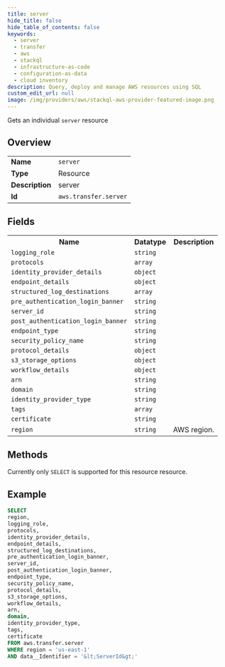 ```yaml
---
title: server
hide_title: false
hide_table_of_contents: false
keywords:
  - server
  - transfer
  - aws
  - stackql
  - infrastructure-as-code
  - configuration-as-data
  - cloud inventory
description: Query, deploy and manage AWS resources using SQL
custom_edit_url: null
image: /img/providers/aws/stackql-aws-provider-featured-image.png
---
```

Gets an individual <code>server</code> resource

## Overview
<table><tbody>
<tr><td><b>Name</b></td><td><code>server</code></td></tr>
<tr><td><b>Type</b></td><td>Resource</td></tr>
<tr><td><b>Description</b></td><td>server</td></tr>
<tr><td><b>Id</b></td><td><code>aws.transfer.server</code></td></tr>
</tbody></table>

## Fields
<table><tbody>
<tr><th>Name</th><th>Datatype</th><th>Description</th></tr>
<tr><td><code>logging_role</code></td><td><code>string</code></td><td></td></tr>
<tr><td><code>protocols</code></td><td><code>array</code></td><td></td></tr>
<tr><td><code>identity_provider_details</code></td><td><code>object</code></td><td></td></tr>
<tr><td><code>endpoint_details</code></td><td><code>object</code></td><td></td></tr>
<tr><td><code>structured_log_destinations</code></td><td><code>array</code></td><td></td></tr>
<tr><td><code>pre_authentication_login_banner</code></td><td><code>string</code></td><td></td></tr>
<tr><td><code>server_id</code></td><td><code>string</code></td><td></td></tr>
<tr><td><code>post_authentication_login_banner</code></td><td><code>string</code></td><td></td></tr>
<tr><td><code>endpoint_type</code></td><td><code>string</code></td><td></td></tr>
<tr><td><code>security_policy_name</code></td><td><code>string</code></td><td></td></tr>
<tr><td><code>protocol_details</code></td><td><code>object</code></td><td></td></tr>
<tr><td><code>s3_storage_options</code></td><td><code>object</code></td><td></td></tr>
<tr><td><code>workflow_details</code></td><td><code>object</code></td><td></td></tr>
<tr><td><code>arn</code></td><td><code>string</code></td><td></td></tr>
<tr><td><code>domain</code></td><td><code>string</code></td><td></td></tr>
<tr><td><code>identity_provider_type</code></td><td><code>string</code></td><td></td></tr>
<tr><td><code>tags</code></td><td><code>array</code></td><td></td></tr>
<tr><td><code>certificate</code></td><td><code>string</code></td><td></td></tr>
<tr><td><code>region</code></td><td><code>string</code></td><td>AWS region.</td></tr>

</tbody></table>

## Methods
Currently only <code>SELECT</code> is supported for this resource resource.





## Example
```sql
SELECT
region,
logging_role,
protocols,
identity_provider_details,
endpoint_details,
structured_log_destinations,
pre_authentication_login_banner,
server_id,
post_authentication_login_banner,
endpoint_type,
security_policy_name,
protocol_details,
s3_storage_options,
workflow_details,
arn,
domain,
identity_provider_type,
tags,
certificate
FROM aws.transfer.server
WHERE region = 'us-east-1'
AND data__Identifier = '&lt;ServerId&gt;'
```
